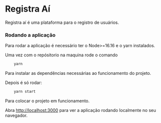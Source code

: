 # Registra Aí

Registra aí é uma plataforma para o registro de usuários.

### Rodando a aplicação

Para rodar a aplicação é necessário ter o Node>=16.16 e o yarn instalados.

Uma vez com o repósitorio na maquina rode o comando 

```bash
    yarn
```

Para instalar as dependências necessárias ao funcionamento do projeto.

Depois é só rodar:

```bash
    yarn start
```

Para colocar o projeto em funcionamento.

Abra [http://localhost:3000](http://localhost:3000) para ver a aplicação rodando localmente no seu navegador.